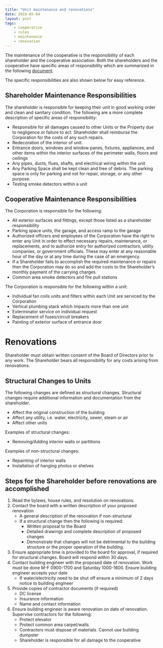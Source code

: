 ```yaml
---
title: "Unit maintenance and renovations"
date: 2019-05-04
layout: post
tags:
    - cooperative
    - rules
    - maintenance
    - renovation
---
```


The maintenance of the cooperative is the responsibility of each shareholder and the cooperative association.
Both the shareholders and the cooperative have specific areas of responsibility which are summarized in the following [document](https://docs.google.com/document/d/1x7dPPhYBqeaczw_kWCKT5nkT5-vrX_eISqClwgnK7O4/edit?usp=sharing).

The specific responsibilities are also shown below for easy reference.

## Shareholder Maintenance Responsibilities

The shareholder is responsible for keeping their unit in good working order and clean and sanitary condition.
The following are a more complete description of specific areas of responsibility:

* Responsible for all damages caused to other Units or the Property due to negligence or failure to act.
Shareholder shall reimburse the Corporation for the costs of any such repairs.
* Redecoration of the interior of unit.
* Entrance doors, windows and window panes, fixtures, appliances, and other items within the interior surfaces of the perimeter walls, floors and ceilings
* Any pipes, ducts, flues, shafts, and electrical wiring within the unit
* Any Parking Space shall be kept clean and free of debris. The parking space is only for parking and not for repair, storage, or any other purpose.
* Testing smoke detectors within a unit

## Cooperative Maintenance Responsibilities

The Corporation is responsible for the following:

* All exterior surfaces and fittings, except those listed as a shareholder responsibility
* Parking space units, the garage, and access ramp to the garage
* Authorized officers and employees of the Corporation have the right to enter any Unit in order to effect necessary repairs, maintenance, or replacements, and to authorize entry for authorized contractors, utility companies, or government officials. These may enter at any reasonable hour of the day or at any time during the case of an emergency.
* If a Shareholder fails to accomplish the required maintenance or repairs then the Corporation may do so and add the costs to the Shareholder’s monthly payment of the carrying charges.
* Common area smoke detectors and fire pull stations

The Corporation is responsible for the following within a unit:

* Individual fan coils units and filters within each Unit are serviced by the Corporation
* Vertical plumbing stack which impacts more than one unit
* Exterminator service on individual request
* Replacement of fuses/circuit breakers
* Painting of exterior surface of entrance door

# Renovations

Shareholder must obtain written consent of the Board of Directors prior to any work.
The Shareholder bears all responsibility for any costs arising from renovations.

## Structural Changes to Units

The following changes are defined as structural changes. Structural changes require additional information and documentation from the shareholder.

* Affect the original construction of the building
* Affect any utility, i.e. water, electricity, sewer, steam or air
* Affect other units

Examples of structural changes:

* Removing/Adding interior walls or partitions

Examples of non-structural changes:

* Repainting of interior walls
* Installation of hanging photos or shelves

## Steps for the Shareholder before renovations are accomplished

1. Read the bylaws, house rules, and resolution on renovations.
1. Contact the board with a written description of your proposed renovation
    * A general description of the renovation if non-structural
    * If a structural change then the following is required:
        * Written proposal to the Board
        * Detailed drawings and complete description of proposed changes
        * Demonstrate that changes will not be detrimental to the building structure or the proper operation of the building.
1. Ensure appropriate time is provided to the board for approval, if required for structural changes. Board will respond within 30 days.
1. Contact building engineer with the proposed date of renovation. Work must be done M-F 0900-1700 and Saturday 1000-1600. Ensure building engineer accepts your date
    * If water/electricity need to be shut off ensure a minimum of 2 days notice to building engineer
1. Provide copies of contractor documents (if required)
    * DC license
    * Insurance information
    * Name and contact information
1. Ensure building engineer is aware renovation on date of renovation. Supervise contractors for the following:
    * Protect elevator
    * Protect common area carpet/walls
    * Contractors must dispose of materials. Cannot use building dumpster
    * Shareholder is responsible for all damage to the cooperative

